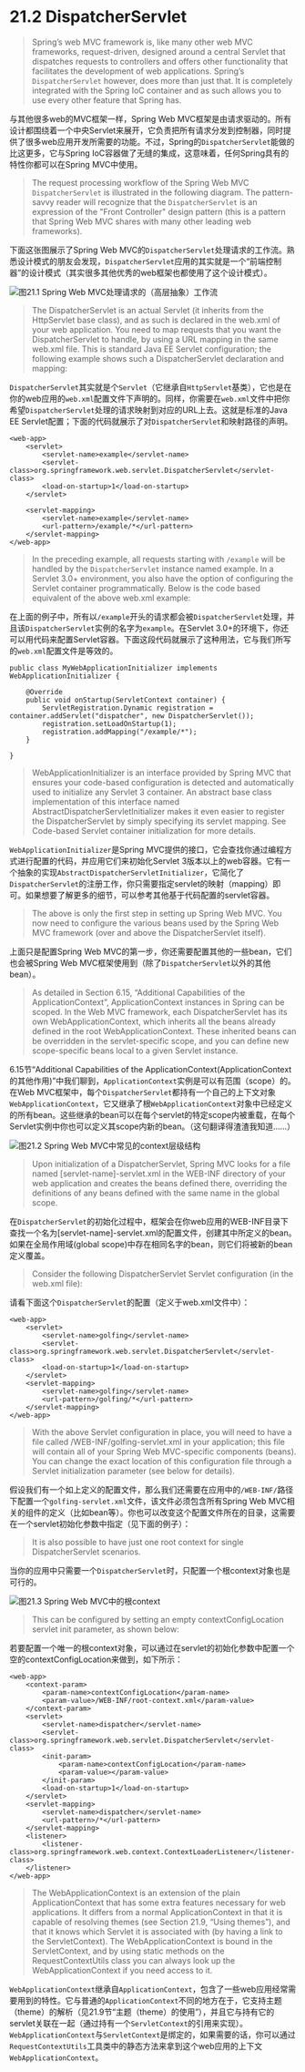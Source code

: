 # 21.2 DispatcherServlet

> Spring’s web MVC framework is, like many other web MVC frameworks, request-driven, designed around a central Servlet that dispatches requests to controllers and offers other functionality that facilitates the development of web applications. Spring’s `DispatcherServlet` however, does more than just that. It is completely integrated with the Spring IoC container and as such allows you to use every other feature that Spring has.

与其他很多web的MVC框架一样，Spring Web MVC框架是由请求驱动的。所有设计都围绕着一个中央Servlet来展开，它负责把所有请求分发到控制器，同时提供了很多web应用开发所需要的功能。不过，Spring的`DispatcherServlet`能做的比这更多，它与Spring IoC容器做了无缝的集成，这意味着，任何Spring具有的特性你都可以在Spring MVC中使用。

> The request processing workflow of the Spring Web MVC `DispatcherServlet` is illustrated in the following diagram. The pattern-savvy reader will recognize that the `DispatcherServlet` is an expression of the "Front Controller" design pattern (this is a pattern that Spring Web MVC shares with many other leading web frameworks).

下面这张图展示了Spring Web MVC的`DispatcherServlet`处理请求的工作流。熟悉设计模式的朋友会发现，`DispatcherServlet`应用的其实就是一个“前端控制器”的设计模式（其实很多其他优秀的web框架也都使用了这个设计模式）。

![图21.1 Spring Web MVC处理请求的（高层抽象）工作流](./figures/figure-21-1-the-request-processing-workflow-in-spring-web-mvc.png)

> The DispatcherServlet is an actual Servlet (it inherits from the HttpServlet base class), and as such is declared in the web.xml of your web application. You need to map requests that you want the DispatcherServlet to handle, by using a URL mapping in the same web.xml file. This is standard Java EE Servlet configuration; the following example shows such a DispatcherServlet declaration and mapping:

`DispatcherServlet`其实就是个`Servlet`（它继承自`HttpServlet`基类），它也是在你的web应用的`web.xml`配置文件下声明的。同样，你需要在`web.xml`文件中把你希望`DispatcherServlet`处理的请求映射到对应的URL上去。这就是标准的Java EE Servlet配置；下面的代码就展示了对`DispatcherServlet`和映射路径的声明。

```
<web-app>
    <servlet>
        <servlet-name>example</servlet-name>
        <servlet-class>org.springframework.web.servlet.DispatcherServlet</servlet-class>
        <load-on-startup>1</load-on-startup>
    </servlet>

    <servlet-mapping>
        <servlet-name>example</servlet-name>
        <url-pattern>/example/*</url-pattern>
    </servlet-mapping>
</web-app>
```

> In the preceding example, all requests starting with `/example` will be handled by the `DispatcherServlet` instance named example. In a Servlet 3.0+ environment, you also have the option of configuring the Servlet container programmatically. Below is the code based equivalent of the above web.xml example:

在上面的例子中，所有以`/example`开头的请求都会被`DispatcherServlet`处理，并且该`DispatcherServlet`实例的名字为`example`。在Servlet 3.0+的环境下，你还可以用代码来配置Servlet容器。下面这段代码就展示了这种用法，它与我们所写的`web.xml`配置文件是等效的。

```
public class MyWebApplicationInitializer implements WebApplicationInitializer {

    @Override
    public void onStartup(ServletContext container) {
        ServletRegistration.Dynamic registration = container.addServlet("dispatcher", new DispatcherServlet());
        registration.setLoadOnStartup(1);
        registration.addMapping("/example/*");
    }

}
```

> WebApplicationInitializer is an interface provided by Spring MVC that ensures your code-based configuration is detected and automatically used to initialize any Servlet 3 container. An abstract base class implementation of this interface named AbstractDispatcherServletInitializer makes it even easier to register the DispatcherServlet by simply specifying its servlet mapping. See Code-based Servlet container initialization for more details.

`WebApplicationInitializer`是Spring MVC提供的接口，它会查找你通过编程方式进行配置的代码，并应用它们来初始化Servlet 3版本以上的web容器。它有一个抽象的实现`AbstractDispatcherServletInitializer`，它简化了`DispatcherServlet`的注册工作，你只需要指定servlet的映射（mapping）即可。如果想要了解更多的细节，可以参考其他基于代码配置的servlet容器。

> The above is only the first step in setting up Spring Web MVC. You now need to configure the various beans used by the Spring Web MVC framework (over and above the DispatcherServlet itself).

上面只是配置Spring Web MVC的第一步，你还需要配置其他的一些bean，它们也会被Spring Web MVC框架使用到（除了`DispatcherServlet`以外的其他bean）。

> As detailed in Section 6.15, “Additional Capabilities of the ApplicationContext”, ApplicationContext instances in Spring can be scoped. In the Web MVC framework, each DispatcherServlet has its own WebApplicationContext, which inherits all the beans already defined in the root WebApplicationContext. These inherited beans can be overridden in the servlet-specific scope, and you can define new scope-specific beans local to a given Servlet instance.

6.15节“Additional Capabilities of the ApplicationContext(ApplicationContext的其他作用)”中我们聊到，`ApplicationContext`实例是可以有范围（scope）的。在Web MVC框架中，每个`DispatcherServlet`都持有一个自己的上下文对象`WebApplicationContext`，它又继承了根`WebApplicationContext`对象中已经定义的所有bean。这些继承的bean可以在每个servlet的特定scope内被重载，在每个Servlet实例中你也可以定义其scope内新的bean。（这句翻译得渣渣我知道……）

![图21.2 Spring Web MVC中常见的context层级结构](./figures/figure-21-2-typical-context-hierarchy-in-spring-web-mvc.png)

> Upon initialization of a DispatcherServlet, Spring MVC looks for a file named [servlet-name]-servlet.xml in the WEB-INF directory of your web application and creates the beans defined there, overriding the definitions of any beans defined with the same name in the global scope.

在`DispatcherServlet`的初始化过程中，框架会在你web应用的WEB-INF目录下查找一个名为[servlet-name]-servlet.xml的配置文件，创建其中所定义的bean。如果在全局作用域(global scope)中存在相同名字的bean，则它们将被新的bean定义覆盖。

> Consider the following DispatcherServlet Servlet configuration (in the web.xml file):

请看下面这个`DispatcherServlet`的配置（定义于web.xml文件中）：

```
<web-app>
    <servlet>
        <servlet-name>golfing</servlet-name>
        <servlet-class>org.springframework.web.servlet.DispatcherServlet</servlet-class>
        <load-on-startup>1</load-on-startup>
    </servlet>
    <servlet-mapping>
        <servlet-name>golfing</servlet-name>
        <url-pattern>/golfing/*</url-pattern>
    </servlet-mapping>
</web-app>
```

> With the above Servlet configuration in place, you will need to have a file called /WEB-INF/golfing-servlet.xml in your application; this file will contain all of your Spring Web MVC-specific components (beans). You can change the exact location of this configuration file through a Servlet initialization parameter (see below for details).

假设我们有一个如上定义的配置文件，那么我们还需要在应用中的`/WEB-INF/`路径下配置一个`golfing-servlet.xml`文件，该文件必须包含所有Spring Web MVC相关的组件的定义（比如bean等）。你也可以改变这个配置文件所在的目录，这需要在一个servlet初始化参数中指定（见下面的例子）：

> It is also possible to have just one root context for single DispatcherServlet scenarios.

当你的应用中只需要一个`DispatcherServlet`时，只配置一个根context对象也是可行的。

![图21.3 Spring Web MVC中的根context](./figures/figure-21-3-single-root-context-in-spring-web-mvc.png)

> This can be configured by setting an empty contextConfigLocation servlet init parameter, as shown below:

若要配置一个唯一的根context对象，可以通过在servlet的初始化参数中配置一个空的contextConfigLocation来做到，如下所示：

```
<web-app>
    <context-param>
        <param-name>contextConfigLocation</param-name>
        <param-value>/WEB-INF/root-context.xml</param-value>
    </context-param>
    <servlet>
        <servlet-name>dispatcher</servlet-name>
        <servlet-class>org.springframework.web.servlet.DispatcherServlet</servlet-class>
        <init-param>
            <param-name>contextConfigLocation</param-name>
            <param-value></param-value>
        </init-param>
        <load-on-startup>1</load-on-startup>
    </servlet>
    <servlet-mapping>
        <servlet-name>dispatcher</servlet-name>
        <url-pattern>/*</url-pattern>
    </servlet-mapping>
    <listener>
        <listener-class>org.springframework.web.context.ContextLoaderListener</listener-class>
    </listener>
</web-app>
```

> The WebApplicationContext is an extension of the plain ApplicationContext that has some extra features necessary for web applications. It differs from a normal ApplicationContext in that it is capable of resolving themes (see Section 21.9, “Using themes”), and that it knows which Servlet it is associated with (by having a link to the ServletContext). The WebApplicationContext is bound in the ServletContext, and by using static methods on the RequestContextUtils class you can always look up the WebApplicationContext if you need access to it.

`WebApplicationContext`继承自`ApplicationContext`，包含了一些web应用经常需要用到的特性。它与普通的`ApplicationContext`不同的地方在于，它支持主题（theme）的解析（见21.9节“主题（theme）的使用”），并且它与持有它的servlet关联在一起（通过持有一个`ServletContext`的引用来实现）。`WebApplicationContext`与`ServletContext`是绑定的，如果需要的话，你可以通过`RequestContextUtils`工具类中的静态方法来拿到这个web应用的上下文`WebApplicationContext`。

